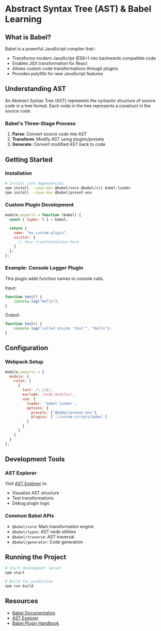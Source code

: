 # Abstract Syntax Tree (AST) & Babel Learning

## What is Babel?
Babel is a powerful JavaScript compiler that::
- Transforms modern JavaScript (ES6+) into backwards compatible code
- Enables JSX transformation for React
- Allows custom code transformations through plugins
- Provides polyfills for new JavaScript features

## Understanding AST
An Abstract Syntax Tree (AST) represents the syntactic structure of source code in a tree format. Each node in the tree represents a construct in the source code.

### Babel's Three-Stage Process
1. **Parse**: Convert source code into AST
2. **Transform**: Modify AST using plugins/presets
3. **Generate**: Convert modified AST back to code

## Getting Started

### Installation
```bash
# Install core dependencies
npm install --save-dev @babel/core @babel/cli babel-loader
npm install --save-dev @babel/preset-env
```

### Custom Plugin Development
```javascript
module.exports = function (babel) {
  const { types: t } = babel;
  
  return {
    name: "my-custom-plugin",
    visitor: {
      // Your transformations here
    }
  };
};
```

### Example: Console Logger Plugin
This plugin adds function names to console calls.

Input:
```javascript
function test() {
    console.log("Hello");
}
```

Output:
```javascript
function test() {
    console.log("called inside 'test'", "Hello");
}
```

## Configuration

### Webpack Setup
```javascript
module.exports = {
  module: {
    rules: [
      {
        test: /\.js$/,
        exclude: /node_modules/,
        use: {
          loader: 'babel-loader',
          options: {
            presets: ['@babel/preset-env'],
            plugins: ['./custom-scripts/babel']
          }
        }
      }
    ]
  }
};
```

## Development Tools

### AST Explorer
Visit [AST Explorer](https://astexplorer.net/) to:
- Visualize AST structure
- Test transformations
- Debug plugin logic

### Common Babel APIs
- `@babel/core`: Main transformation engine
- `@babel/types`: AST node utilities
- `@babel/traverse`: AST traversal
- `@babel/generator`: Code generation

## Running the Project

```bash
# Start development server
npm start

# Build for production
npm run build
```

## Resources
- [Babel Documentation](https://babeljs.io/docs/en/)
- [AST Explorer](https://astexplorer.net/)
- [Babel Plugin Handbook](https://github.com/jamiebuilds/babel-handbook/blob/master/translations/en/plugin-handbook.md)
